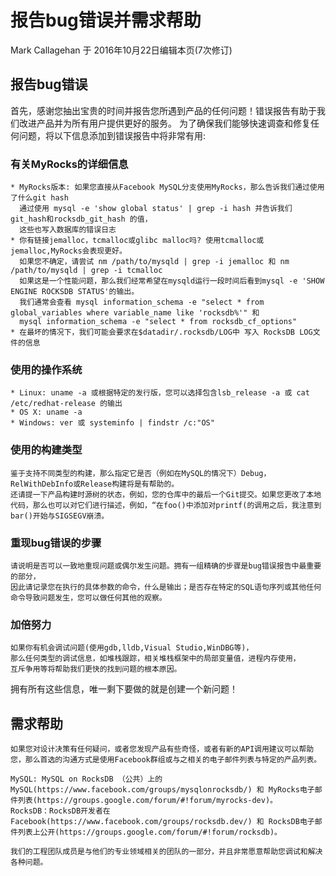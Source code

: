 # 报告bug错误并需求帮助
Mark Callagehan 于 2016年10月22日编辑本页(7次修订)

## 报告bug错误
首先，感谢您抽出宝贵的时间并报告您所遇到产品的任何问题！错误报告有助于我们改进产品并为所有用户提供更好的服务。
为了确保我们能够快速调查和修复任何问题，将以下信息添加到错误报告中将非常有用:

### 有关MyRocks的详细信息
    * MyRocks版本: 如果您直接从Facebook MySQL分支使用MyRocks，那么告诉我们通过使用了什么git hash 
      通过使用 mysql -e 'show global status' | grep -i hash 并告诉我们git_hash和rocksdb_git_hash 的值，
      这些也写入数据库的错误日志
    * 你有链接jemalloc，tcmalloc或glibc malloc吗? 使用tcmalloc或jemalloc,MyRocks会表现更好。
      如果您不确定，请尝试 nm /path/to/mysqld | grep -i jemalloc 和 nm /path/to/mysqld | grep -i tcmalloc
      如果这是一个性能问题，那么我们经常希望在mysqld运行一段时间后看到mysql -e 'SHOW ENGINE ROCKSDB STATUS'的输出。
      我们通常会查看 mysql information_schema -e "select * from global_variables where variable_name like 'rocksdb%'" 和 
      mysql information_schema -e "select * from rocksdb_cf_options"
    * 在最坏的情况下，我们可能会要求在$datadir/.rocksdb/LOG中 写入 RocksDB LOG文件的信息

### 使用的操作系统
    * Linux: uname -a 或根据特定的发行版，您可以选择包含lsb_release -a 或 cat /etc/redhat-release 的输出
    * OS X: uname -a
    * Windows: ver 或 systeminfo | findstr /c:"OS"
### 使用的构建类型
    鉴于支持不同类型的构建，那么指定它是否（例如在MySQL的情况下）Debug，RelWithDebInfo或Release构建将是有帮助的。
    还请提一下产品构建时源树的状态，例如，您的仓库中的最后一个Git提交。如果您更改了本地代码，那么也可以对它们进行描述，例如，“在foo()中添加对printf(的调用之后，我注意到bar()开始与SIGSEGV崩溃。
### 重现bug错误的步骤
    请说明是否可以一致地重现问题或偶尔发生问题。拥有一组精确的步骤是bug错误报告中最重要的部分，
    因此请记录您在执行的具体参数的命令，什么是输出；是否存在特定的SQL语句序列或其他任何命令导致问题发生，您可以做任何其他的观察。
### 加倍努力
    如果你有机会调试问题(使用gdb,lldb,Visual Studio,WinDBG等)，
    那么任何类型的调试信息，如堆栈跟踪，相关堆栈框架中的局部变量值，进程内存使用，
    互斥争用等将帮助我们更快的找到问题的根本原因。
    
  拥有所有这些信息，唯一剩下要做的就是创建一个新问题！

## 需求帮助
    如果您对设计决策有任何疑问，或者您发现产品有些奇怪，或者有新的API调用建议可以帮助您，那么首选的沟通方式是使用Facebook群组或与之相关的电子邮件列表与特定的产品列表。
    
    MySQL: MySQL on RocksDB （公共）上的MySQL(https://www.facebook.com/groups/mysqlonrocksdb/) 和 MyRocks电子邮件列表(https://groups.google.com/forum/#!forum/myrocks-dev)。
    RocksDB：RocksDB开发者在Facebook(https://www.facebook.com/groups/rocksdb.dev/) 和 RocksDB电子邮件列表上公开(https://groups.google.com/forum/#!forum/rocksdb)。
    
    我们的工程团队成员是与他们的专业领域相关的团队的一部分，并且非常愿意帮助您调试和解决各种问题。